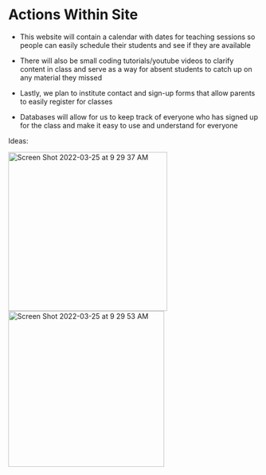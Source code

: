# Actions Within Site

* This website will contain a calendar with dates for teaching sessions so people can easily schedule their students and see if they are available

* There will also be small coding tutorials/youtube videos to clarify content in class and serve as a way for absent students to catch up on any material they missed 

* Lastly, we plan to institute contact and sign-up forms that allow parents to easily register for classes

* Databases will allow for us to keep track of everyone who has signed up for the class and make it easy to use and understand for everyone 

Ideas:

<img width="319" alt="Screen Shot 2022-03-25 at 9 29 37 AM" src="https://user-images.githubusercontent.com/25650329/160161893-0e201507-dba9-4f4d-ba61-0eae3ed54a70.png">

<img width="313" alt="Screen Shot 2022-03-25 at 9 29 53 AM" src="https://user-images.githubusercontent.com/25650329/160161939-978dbf18-ae52-4fc0-8cae-6fba74f2e784.png">



